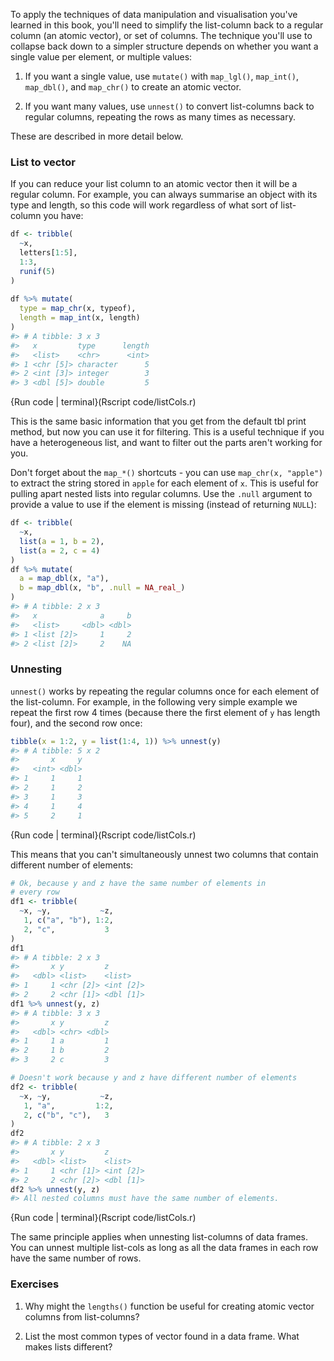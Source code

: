 
To apply the techniques of data manipulation and visualisation you've learned in this book, you'll need to simplify the list-column back to a regular column (an atomic vector), or set of columns. The technique you'll use to collapse back down to a simpler structure depends on whether you want a single value per element, or multiple values:

1.  If you want a single value, use `mutate()` with `map_lgl()`, 
    `map_int()`, `map_dbl()`, and `map_chr()` to create an atomic vector.
    
1.  If you want many values, use `unnest()` to convert list-columns back
    to regular columns, repeating the rows as many times as necessary.

These are described in more detail below.

### List to vector

If you can reduce your list column to an atomic vector then it will be a regular column. For example, you can always summarise an object with its type and length, so this code will work regardless of what sort of list-column you have:


```r
df <- tribble(
  ~x,
  letters[1:5],
  1:3,
  runif(5)
)
  
df %>% mutate(
  type = map_chr(x, typeof),
  length = map_int(x, length)
)
#> # A tibble: 3 x 3
#>   x         type      length
#>   <list>    <chr>      <int>
#> 1 <chr [5]> character      5
#> 2 <int [3]> integer        3
#> 3 <dbl [5]> double         5
```
{Run code | terminal}(Rscript code/listCols.r)              


This is the same basic information that you get from the default tbl print method, but now you can use it for filtering. This is a useful technique if you have a heterogeneous list, and want to filter out the parts aren't working for you.

Don't forget about the `map_*()` shortcuts - you can use `map_chr(x, "apple")` to extract the string stored in `apple` for each element of `x`. This is useful for pulling apart nested lists into regular columns. Use the `.null` argument to provide a value to use if the element is missing (instead of returning `NULL`):


```r
df <- tribble(
  ~x,
  list(a = 1, b = 2),
  list(a = 2, c = 4)
)
df %>% mutate(
  a = map_dbl(x, "a"),
  b = map_dbl(x, "b", .null = NA_real_)
)
#> # A tibble: 2 x 3
#>   x              a     b
#>   <list>     <dbl> <dbl>
#> 1 <list [2]>     1     2
#> 2 <list [2]>     2    NA
```

### Unnesting

`unnest()` works by repeating the regular columns once for each element of the list-column. For example, in the following very simple example we repeat the first row 4 times (because there the first element of `y` has length four), and the second row once:


```r
tibble(x = 1:2, y = list(1:4, 1)) %>% unnest(y)
#> # A tibble: 5 x 2
#>       x     y
#>   <int> <dbl>
#> 1     1     1
#> 2     1     2
#> 3     1     3
#> 4     1     4
#> 5     2     1
```
{Run code | terminal}(Rscript code/listCols.r)              


This means that you can't simultaneously unnest two columns that contain different number of elements:


```r
# Ok, because y and z have the same number of elements in
# every row
df1 <- tribble(
  ~x, ~y,           ~z,
   1, c("a", "b"), 1:2,
   2, "c",           3
)
df1
#> # A tibble: 2 x 3
#>       x y         z        
#>   <dbl> <list>    <list>   
#> 1     1 <chr [2]> <int [2]>
#> 2     2 <chr [1]> <dbl [1]>
df1 %>% unnest(y, z)
#> # A tibble: 3 x 3
#>       x y         z
#>   <dbl> <chr> <dbl>
#> 1     1 a         1
#> 2     1 b         2
#> 3     2 c         3

# Doesn't work because y and z have different number of elements
df2 <- tribble(
  ~x, ~y,           ~z,
   1, "a",         1:2,  
   2, c("b", "c"),   3
)
df2
#> # A tibble: 2 x 3
#>       x y         z        
#>   <dbl> <list>    <list>   
#> 1     1 <chr [1]> <int [2]>
#> 2     2 <chr [2]> <dbl [1]>
df2 %>% unnest(y, z)
#> All nested columns must have the same number of elements.
```
{Run code | terminal}(Rscript code/listCols.r)              


The same principle applies when unnesting list-columns of data frames. You can unnest multiple list-cols as long as all the data frames in each row have the same number of rows.

### Exercises

1.  Why might the `lengths()` function be useful for creating atomic
    vector columns from list-columns?
    
1.  List the most common types of vector found in a data frame. What makes
    lists different?

